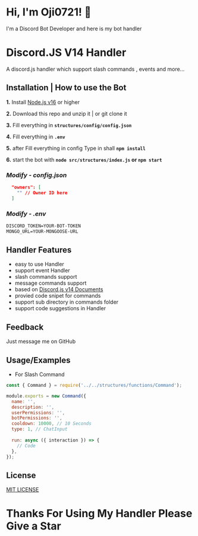 
# Hi, I'm Oji0721! 👋


I'm a Discord Bot Developer and here is my bot handler


# Discord.JS V14 Handler

A discord.js handler which support slash commands , events and more...



## **Installation | How to use the Bot**

**1.** Install [Node.js v16](https://nodejs.org/en/) or higher

**2.** Download this repo and unzip it | or git clone it

**3.** Fill everything in **`structures/config/config.json`**

**4.** Fill everything in **`.env`**

**5.** after Fill everything in config Type in shall **`npm install`**

**6.** start the bot with **`node src/structures/index.js` or `npm start`**
<br/>

### _Modify - config.json_

```json
  "owners": [
    "" // Owner ID here
  ]
```

### _Modify - .env_

```txt
DISCORD_TOKEN=YOUR-BOT-TOKEN
MONGO_URL=YOUR-MONGOOSE-URL
```

## Handler Features

- easy to use Handler
- support event Handler
- slash commands support
- message commands support
- based on [Discord.js v14 Documents](https://deploy-preview-1011--discordjs-guide.netlify.app/additional-info/changes-in-v14.html)
- provied code snipet for commands
- support sub directory in commands folder
- support code suggestions in Handler


## Feedback

Just message me on GitHub


## Usage/Examples

- For Slash Command
```js
const { Command } = require('../../structures/functions/Command');

module.exports = new Command({
  name: '',
  description: '',
  userPermissions: '',
  botPermissions: '',
  cooldown: 10000, // 10 Seconds
  type: 1, // ChatInput
  
  run: async ({ interaction }) => {
    // Code
  },
});
```

## License

[MIT LICENSE](https://choosealicense.com/licenses/mit/)

# Thanks For Using My Handler Please Give a Star
